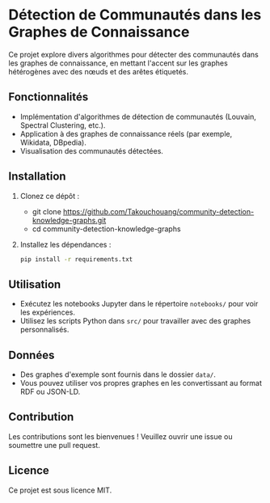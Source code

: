 # Détection de Communautés dans les Graphes de Connaissance

Ce projet explore divers algorithmes pour détecter des communautés dans les graphes de connaissance, en mettant l'accent sur les graphes hétérogènes avec des nœuds et des arêtes étiquetés.

## Fonctionnalités
- Implémentation d'algorithmes de détection de communautés (Louvain, Spectral Clustering, etc.).
- Application à des graphes de connaissance réels (par exemple, Wikidata, DBpedia).
- Visualisation des communautés détectées.

## Installation
1. Clonez ce dépôt :
   - git clone https://github.com/Takouchouang/community-detection-knowledge-graphs.git
   - cd community-detection-knowledge-graphs
   
2. Installez les dépendances :
   ```bash
   pip install -r requirements.txt
   ```

## Utilisation
- Exécutez les notebooks Jupyter dans le répertoire `notebooks/` pour voir les expériences.
- Utilisez les scripts Python dans `src/` pour travailler avec des graphes personnalisés.

## Données
- Des graphes d'exemple sont fournis dans le dossier `data/`.
- Vous pouvez utiliser vos propres graphes en les convertissant au format RDF ou JSON-LD.

## Contribution
Les contributions sont les bienvenues ! Veuillez ouvrir une issue ou soumettre une pull request.

## Licence
Ce projet est sous licence MIT.
